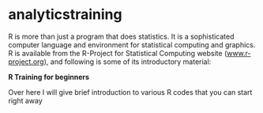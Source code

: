 # analyticstraining

R is more than just a program that does statistics. It is a sophisticated computer language and environment for statistical computing and graphics. R is available from the R-Project for Statistical Computing website (www.r-project.org), and following is some of its introductory material:

**R Training for beginners**

Over here I will give brief introduction to various R codes that you can start right away


